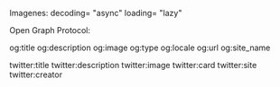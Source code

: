 Imagenes:
decoding= "async"
loading= "lazy"

Open Graph Protocol:
<html prefix="og: https://ogp.me/ns#"></html>
og:title
og:description
og:image
og:type
og:locale
og:url
og:site_name

twitter:title
twitter:description
twitter:image
twitter:card
twitter:site
twitter:creator